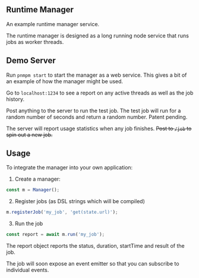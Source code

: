 ## Runtime Manager

An example runtime manager service.

The runtime manager is designed as a long running node service that runs jobs as worker threads.

## Demo Server

Run `pnmpm start` to start the manager as a web service. This gives a bit of an example of how the manager might be used.

Go to `localhost:1234` to see a report on any active threads as well as the job history.

Post anything to the server to run the test job. The test job will run for a random number of seconds and return a random number. Patent pending.

The server will report usage statistics when any job finishes.
~~Post to `/job` to spin out a new job.~~

## Usage

To integrate the manager into your own application:

1. Create a manager:

```js
const m = Manager();
```

2. Register jobs (as DSL strings which will be compiled)

```js
m.registerJob('my_job', 'get(state.url)');
```

3. Run the job

```js
const report = await m.run('my_job');
```

The report object reports the status, duration, startTime and result of the job.

The job will soon expose an event emitter so that you can subscribe to individual events.
